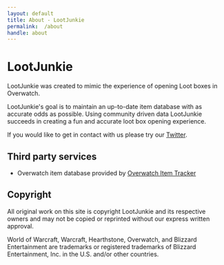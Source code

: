 ```yaml
---
layout: default
title: About - LootJunkie
permalink:  /about
handle: about
---
```


<div class="legal">
  <h1>LootJunkie</h1>
  <p>LootJunkie was created to mimic the experience of opening Loot boxes in Overwatch.</p>
  <p>LootJunkie's goal is to maintain an up-to-date item database with as accurate odds as possible. Using community driven data LootJunkie succeeds in creating a fun and accurate loot box opening experience.</p>
  <p>If you would like to get in contact with us please try our <a href="https://twitter.com/lootjunkiexyz" target="_blank">Twitter</a>.
  <h2>Third party services</h2>
  <ul>
    <li>Overwatch item database provided by <a href="https://github.com/Js41637/Overwatch-Item-Tracker" target="_blank">Overwatch Item Tracker</a></li>
  </ul>
  <h2>Copyright</h2>
  <p>All original work on this site is copyright LootJunkie and its respective owners and may not be copied or reprinted without our express written approval.</p>
  <p>World of Warcraft, Warcraft, Hearthstone, Overwatch, and Blizzard Entertainment are trademarks or registered trademarks of Blizzard Entertainment, Inc. in the U.S. and/or other countries.</p><br>
